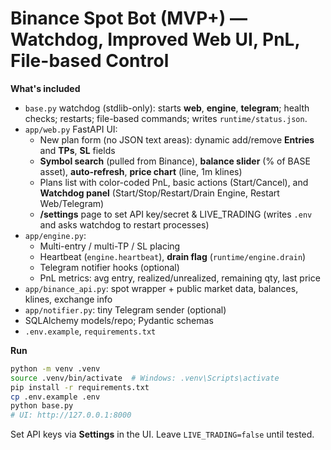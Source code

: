 
# Binance Spot Bot (MVP+) — Watchdog, Improved Web UI, PnL, File-based Control

**What's included**
- `base.py` watchdog (stdlib-only): starts **web**, **engine**, **telegram**; health checks; restarts; file-based commands; writes `runtime/status.json`.
- `app/web.py` FastAPI UI:
  - New plan form (no JSON text areas): dynamic add/remove **Entries** and **TPs**, **SL** fields
  - **Symbol search** (pulled from Binance), **balance slider** (% of BASE asset), **auto-refresh**, **price chart** (line, 1m klines)
  - Plans list with color-coded PnL, basic actions (Start/Cancel), and **Watchdog panel** (Start/Stop/Restart/Drain Engine, Restart Web/Telegram)
  - **/settings** page to set API key/secret & LIVE_TRADING (writes `.env` and asks watchdog to restart processes)
- `app/engine.py`:
  - Multi-entry / multi-TP / SL placing
  - Heartbeat (`engine.heartbeat`), **drain flag** (`runtime/engine.drain`)
  - Telegram notifier hooks (optional)
  - PnL metrics: avg entry, realized/unrealized, remaining qty, last price
- `app/binance_api.py`: spot wrapper + public market data, balances, klines, exchange info
- `app/notifier.py`: tiny Telegram sender (optional)
- SQLAlchemy models/repo; Pydantic schemas
- `.env.example`, `requirements.txt`

**Run**
```bash
python -m venv .venv
source .venv/bin/activate  # Windows: .venv\Scripts\activate
pip install -r requirements.txt
cp .env.example .env
python base.py
# UI: http://127.0.0.1:8000
```
Set API keys via **Settings** in the UI. Leave `LIVE_TRADING=false` until tested.
